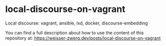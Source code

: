 # local-discourse-on-vagrant
Local discourse: vagrant, ansible, lxd, docker, discourse-embedding

You can find a full description about how to use the content of this repository at: https://weisser-zwerg.dev/posts/local-discourse-on-vagrant

